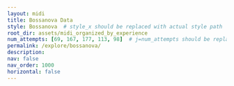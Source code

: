 ```yaml
---
layout: midi
title: Bossanova Data
style: Bossanova  # style_x should be replaced with actual style path
root_dir: assets/midi_organized_by_experience
num_attempts: [69, 167, 177, 113, 98]  # j=num_attempts should be replaced with the actual number of attempts
permalink: /explore/bossanova/
description: 
nav: false
nav_order: 1000
horizontal: false
---
```


<br/><br/>
